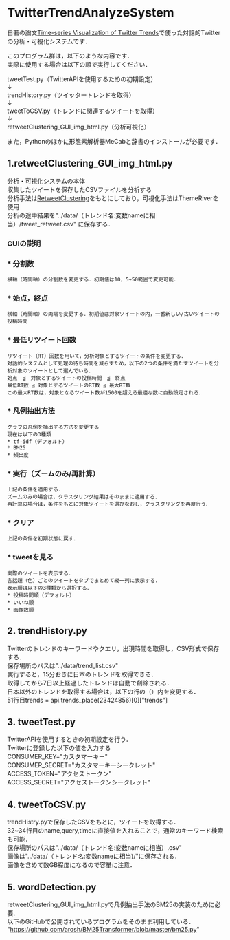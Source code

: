 # TwitterTrendAnalyzeSystem
自著の論文[Time-series Visualization of Twitter Trends](https://www.scitepress.org/Link.aspx?doi=10.5220/0008964802010208)で使った対話的Twitterの分析・可視化システムです．  

このプログラム群は，以下のような内容です．  
実際に使用する場合は以下の順で実行してください．  
  
tweetTest.py（TwitterAPIを使用するための初期設定）  
↓  
trendHistory.py（ツイッタートレンドを取得）  
↓  
tweetToCSV.py（トレンドに関連するツイートを取得）  
↓  
retweetClustering_GUI_img_html.py（分析可視化）  
  
また，Pythonのほかに形態素解析器MeCabと辞書のインストールが必要です．  

## 1.retweetClustering_GUI_img_html.py
  分析・可視化システムの本体  
  収集したツイートを保存したCSVファイルを分析する  
  分析手法は[RetweetClustering](https://dl.acm.org/doi/10.1145/3106426.3106451)をもとにしており，可視化手法はThemeRiverを使用  
  分析の途中結果を"../data/（トレンド名:変数nameに相当）/tweet_retweet.csv" に保存する．
  ### GUIの説明  
  ### * 分割数
    横軸（時間軸）の分割数を変更する．初期値は10，5~50範囲で変更可能．  
  ### * 始点，終点
    横軸（時間軸）の両端を変更する．初期値は対象ツイートの内，一番新しい/古いツイートの投稿時間  
  ### * 最低リツイート回数
    リツイート（RT）回数を用いて，分析対象とするツイートの条件を変更する．  
    対話的システムとして処理の待ち時間を減らすため，以下の2つの条件を満たすツイートを分析対象のツイートとして選んでいる．  
    始点　≦　対象とするツイートの投稿時間　≦　終点    
    最低RT数 ≦ 対象とするツイートのRT数 ≦ 最大RT数  
    この最大RT数は，対象となるツイート数が1500を超える最適な数に自動設定される．  
  ### * 凡例抽出方法
    グラフの凡例を抽出する方法を変更する  
    現在は以下の3種類  
    * tf-idf（デフォルト）  
    * BM25  
    * 頻出度  
  ### * 実行（ズームのみ/再計算）
    上記の条件を適用する．  
    ズームのみの場合は，クラスタリング結果はそのままに適用する．  
    再計算の場合は，条件をもとに対象ツイートを選びなおし，クラスタリングを再度行う．  
  ### * クリア
    上記の条件を初期状態に戻す．  
  ### * tweetを見る
    実際のツイートを表示する．  
    各話題（色）ごとのツイートをタブでまとめて縦一列に表示する．  
    表示順は以下の3種類から選択する．  
    * 投稿時間順（デフォルト）
    * いいね順
    * 画像数順
    
## 2. trendHistory.py
  Twitterのトレンドのキーワードやクエリ，出現時間を取得し，CSV形式で保存する．  
  保存場所のパスは"../data/trend_list.csv"  
  実行すると，15分おきに日本のトレンドを取得できる．  
  取得してから7日以上経過したトレンドは自動で削除される．  
  日本以外のトレンドを取得する場合は，以下の行の（）内を変更する．  
    51行目trends = api.trends_place(23424856)[0]["trends"]  
  
## 3. tweetTest.py
  TwitterAPIを使用するときの初期設定を行う．  
  Twitterに登録した以下の値を入力する  
    CONSUMER_KEY="カスタマーキー"  
    CONSUMER_SECRET="カスタマーキーシークレット"  
    ACCESS_TOKEN="アクセストークン"  
    ACCESS_SECRET="アクセストークンシークレット"  

## 4. tweetToCSV.py
  trendHistry.pyで保存したCSVをもとに，ツイートを取得する．  
  32~34行目のname,query,timeに直接値を入れることで，通常のキーワード検索も可能．  
  保存場所のパスは"../data/（トレンド名:変数nameに相当）.csv"  
  画像は"../data/（トレンド名:変数nameに相当)/"に保存される．  
  画像を含めて数GB程度になるので容量に注意．  
  
## 5. wordDetection.py
  retweetClustering_GUI_img_html.pyで凡例抽出手法のBM25の実装のために必要．  
  以下のGitHubで公開されているプログラムをそのまま利用している．  
  "https://github.com/arosh/BM25Transformer/blob/master/bm25.py"  
  
  
